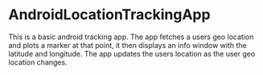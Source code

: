 # AndroidLocationTrackingApp

This is a basic android tracking app. The app fetches a users geo location and plots a marker at that point, it then displays an info window with the latitude and longitude. The app updates the users location as the user geo location changes.
